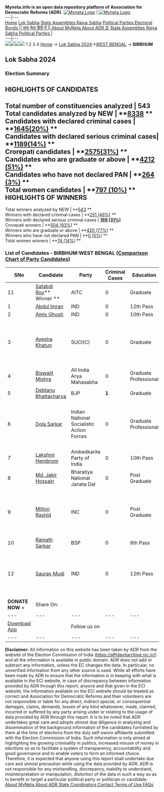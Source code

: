 **Myneta.info is an open data repository platform of Association for Democratic Reforms (ADR).**
[![Myneta Logo](https://www.myneta.info/lib/img/myneta-logo.png)](https://www.myneta.info/) | [![Myneta Logo](https://www.myneta.info/lib/img/adr-logo.png)](https://adrindia.org)  
---|---  
[Home](https://www.myneta.info/) [Lok Sabha](https://www.myneta.info/#ls "Lok Sabha") [ State Assemblies ](https://www.myneta.info/#sa "State Assemblies") [Rajya Sabha](https://www.myneta.info/#rs "Rajya Sabha") [Political Parties ](https://www.myneta.info/party "Political Parties") [ Electoral Bonds ](https://www.myneta.info/electoral_bonds "Electoral Bonds") [ || माय नेता हिंदी में || ](https://translate.google.co.in/translate?prev=hp&hl=en&js=y&u=www.myneta.info&sl=en&tl=hi&history_state0=) [ About MyNeta ](https://adrindia.org/content/about-myneta) [ About ADR ](https://adrindia.org/about-adr/who-we-are) [☰](javascript:void\(0\))
[ State Assemblies ](https://www.myneta.info/#sa "State Assemblies") [ Rajya Sabha ](https://www.myneta.info/#rs "Rajya Sabha") [ Political Parties ](https://www.myneta.info/party "Political Parties")
|   
---|---  
![](https://www.myneta.info/lib/img/banner/banner-1.png)![](https://www.myneta.info/lib/img/banner/banner-2.png)![](https://www.myneta.info/lib/img/banner/banner-3.png)![](https://www.myneta.info/lib/img/banner/banner-4.png)
1  2  3  4 
[Home](https://www.myneta.info/) → [Lok Sabha 2024](https://www.myneta.info/LokSabha2024/)→[WEST BENGAL](https://www.myneta.info/LokSabha2024/index.php?action=show_constituencies&state_id=36) → **BIRBHUM**
### 
## Lok Sabha 2024
###  Election Summary 
HIGHLIGHTS OF CANDIDATES  
---  
Total number of constituencies analyzed |  543   
Total candidates analyzed by NEW | **[8338](https://www.myneta.info/LokSabha2024/index.php?action=summary&subAction=candidates_analyzed&sort=candidate#summary) **  
Candidates with declared criminal cases | **[1645(20%)](https://www.myneta.info/LokSabha2024/index.php?action=summary&subAction=crime&sort=candidate#summary) **  
Candidates with declared serious criminal cases| **[1189(14%)](https://www.myneta.info/LokSabha2024/index.php?action=summary&subAction=serious_crime&sort=candidate#summary) **  
Crorepati candidates | **[2575(31%)](https://www.myneta.info/LokSabha2024/index.php?action=summary&subAction=crorepati&sort=candidate#summary) **  
Candidates who are graduate or above | **[4212 (51%)](https://www.myneta.info/LokSabha2024/index.php?action=summary&subAction=education&sort=candidate#summary) **  
Candidates who have not declared PAN | **[264 (3%)](https://www.myneta.info/LokSabha2024/index.php?action=summary&subAction=without_pan&sort=candidate#summary) **  
Total women candidates | **[797 (10%)](https://www.myneta.info/LokSabha2024/index.php?action=summary&subAction=women_candidate&sort=candidate#summary) **  
HIGHLIGHTS OF WINNERS  
---  
Total winners analyzed by NEW | **[543](https://www.myneta.info/LokSabha2024/index.php?action=summary&subAction=winner_analyzed&sort=candidate#summary) **  
Winners with declared criminal cases | **[251 (46%)](https://www.myneta.info/LokSabha2024/index.php?action=summary&subAction=winner_crime&sort=candidate#summary) **  
Winners with declared serious criminal cases | **[169 (31%)](https://www.myneta.info/LokSabha2024/index.php?action=summary&subAction=winner_serious_crime&sort=candidate#summary)**  
Crorepati winners | **[504 (93%)](https://www.myneta.info/LokSabha2024/index.php?action=summary&subAction=winner_crorepati&sort=candidate#summary) **  
Winners who are graduate or above | **[420 (77%)](https://www.myneta.info/LokSabha2024/index.php?action=summary&subAction=winner_education&sort=candidate#summary) **  
Winners who have not declared PAN | **[0 (0%)](https://www.myneta.info/LokSabha2024/index.php?action=summary&subAction=winner_without_pan&sort=candidate#summary) **  
Total women winners | **[74 (14%)](https://www.myneta.info/LokSabha2024/index.php?action=summary&subAction=winner_women&sort=candidate#summary) **  
### List of Candidates - BIRBHUM:WEST BENGAL ([Comparison Chart of Party Candidates](https://www.myneta.info/LokSabha2024/comparisonchart.php?constituency_id=552))
SNo | Candidate| Party| Criminal Cases| Education| Age| Total Assets| Liabilities  
---|---|---|---|---|---|---|---  
11  | [Satabdi Roy](https://www.myneta.info/LokSabha2024/candidate.php?candidate_id=5187)** Winner ** | AITC | 0 | Graduate| 55 | Rs 10,92,45,500 ~ 10 Crore+ | Rs 2,01,71,392 ~ 2 Crore+  
1  | [Abdul Imran](https://www.myneta.info/LokSabha2024/candidate.php?candidate_id=6206) | IND | 0 | 12th Pass| 36 | Rs 46,000 ~ 46 Thou+ | Rs 0 ~   
2  | [Amiy Ghosh](https://www.myneta.info/LokSabha2024/candidate.php?candidate_id=6205) | IND | 0 | 10th Pass| 68 | Rs 14,11,000 ~ 14 Lacs+ | Rs 0 ~   
3  | [Ayesha Khatun](https://www.myneta.info/LokSabha2024/candidate.php?candidate_id=5189) | SUCI(C) | 0 | Graduate| 54 | ![](https://myneta.info/image_v2.php?myneta_folder=LokSabha2024&candidate_id=5189&col=ta) | ![](https://myneta.info/image_v2.php?myneta_folder=LokSabha2024&candidate_id=5189&col=lia)  
4  | [Biswajit Mishra](https://www.myneta.info/LokSabha2024/candidate.php?candidate_id=6207) | All India Arya Mahasabha | 0 | Graduate Professional| 40 | Rs 42,02,359 ~ 42 Lacs+ | Rs 7,50,000 ~ 7 Lacs+  
5  | [Debtanu Bhattacharya](https://www.myneta.info/LokSabha2024/candidate.php?candidate_id=6204) | BJP | **1** | Graduate| 52 | Rs 2,96,300 ~ 2 Lacs+ | Rs 0 ~   
6  | [Dola Sarkar](https://www.myneta.info/LokSabha2024/candidate.php?candidate_id=6210) | Indian National Socialistic Action Forces | 0 | Graduate Professional| 49 | ![](https://myneta.info/image_v2.php?myneta_folder=LokSabha2024&candidate_id=6210&col=ta) | ![](https://myneta.info/image_v2.php?myneta_folder=LokSabha2024&candidate_id=6210&col=lia)  
7  | [Lakshmi Hembrom](https://www.myneta.info/LokSabha2024/candidate.php?candidate_id=6209) | Ambedkarite Party of India | 0 | 10th Pass| 27 | Rs 44,250 ~ 44 Thou+ | Rs 0 ~   
8  | [Md. Jakir Hossain](https://www.myneta.info/LokSabha2024/candidate.php?candidate_id=6208) | Bharatiya National Janata Dal | 0 | Post Graduate| 55 | Rs 40,89,980 ~ 40 Lacs+ | Rs 10,06,358 ~ 10 Lacs+  
9  | [Milton Rashid](https://www.myneta.info/LokSabha2024/candidate.php?candidate_id=5186) | INC | 0 | Post Graduate| 49 | ![](https://myneta.info/image_v2.php?myneta_folder=LokSabha2024&candidate_id=5186&col=ta) | ![](https://myneta.info/image_v2.php?myneta_folder=LokSabha2024&candidate_id=5186&col=lia)  
10  | [Rajnath Sarkar](https://www.myneta.info/LokSabha2024/candidate.php?candidate_id=5188) | BSP | 0 | 8th Pass| 68 | Rs 1,53,000 ~ 1 Lacs+ | Rs 0 ~   
12  | [Saurav Mudi](https://www.myneta.info/LokSabha2024/candidate.php?candidate_id=6211) | IND | 0 | 12th Pass| 43 | ![](https://myneta.info/image_v2.php?myneta_folder=LokSabha2024&candidate_id=6211&col=ta) | ![](https://myneta.info/image_v2.php?myneta_folder=LokSabha2024&candidate_id=6211&col=lia)  
|  **DONATE NOW** × |  Share On:  | [](https://api.whatsapp.com/send?text=https%3A%2F%2Fmyneta.info%2Fpunjab2022%2Findex.php%3Faction%3Dshow_constituencies%26state_id%3D19) | [](https://www.facebook.com/sharer/sharer.php?u=https%3A%2F%2Fmyneta.info%2Fpunjab2022%2Findex.php%3Faction%3Dshow_constituencies%26state_id%3D19) | [](https://twitter.com/share?url=https%3A%2F%2Fmyneta.info%2Fpunjab2022%2Findex.php%3Faction%3Dshow_constituencies%26state_id%3D19)  
---|---|---|---|---  
| [ Download App ](https://play.google.com/store/apps/details?id=com.webrosoft.myneta1&pcampaignid=pcampaignidMKT-Other-global-all-co-prtnr-py-PartBadge-Mar2515-1) | [](https://play.google.com/store/apps/details?id=com.webrosoft.myneta1&pcampaignid=pcampaignidMKT-Other-global-all-co-prtnr-py-PartBadge-Mar2515-1) |  Follow us on  | [](https://www.facebook.com/adrindia.org/) | [](https://twitter.com/adrspeaks) | [](https://groups.google.com/g/national-election-watch?hl=en&pli=1) | [](https://www.instagram.com/adrspeaks/) | [](https://www.youtube.com/user/adrspeaks) | [](https://sharechat.com/profile/adrspeaks)  
---|---|---|---|---|---|---|---|---  
**Disclaimer:** All information on this website has been taken by ADR from the website of the Election Commission of India (https://affidavitarchive.nic.in/) and all the information is available in public domain. ADR does not add or subtract any information, unless the EC changes the data. In particular, no unverified information from any other source is used. While all efforts have been made by ADR to ensure that the information is in keeping with what is available in the ECI website, in case of discrepancy between information provided by ADR through this report, anyone and that given in the ECI website, the information available on the ECI website should be treated as correct and Association for Democratic Reforms and their volunteers are not responsible or liable for any direct, indirect special, or consequential damages, claims, demands, losses of any kind whatsoever, made, claimed, incurred or suffered by any party arising under or relating to the usage of data provided by ADR through this report. It is to be noted that ADR undertakes great care and adopts utmost due diligence in analysing and dissemination of the background information of the candidates furnished by them at the time of elections from the duly self-sworn affidavits submitted with the Election Commission of India. Such information is only aimed at highlighting the growing criminality in politics, increased misuse of money in elections so as to facilitate a system of transparency, accountability and good governance and to enable voters to form an informed choice. Therefore, it is expected that anyone using this report shall undertake due care and utmost precaution while using the data provided by ADR. ADR is not responsible for any mishandling, discrepancy, inability to understand, misinterpretation or manipulation, distortion of the data in such a way so as to benefit or target a particular political party or politician or candidate. 
[ About MyNeta ](https://adrindia.org/content/about-myneta) [ About ADR ](https://adrindia.org/about-adr/who-we-are) [ State Coordinators ](https://adrindia.org/about-adr/state-coordinators) [ Contact ](https://adrindia.org/contact-us) [ Terms of Use ](https://adrindia.org/content/adr-terms-use) [ FAQs ](https://adrindia.org/content/faqs)
